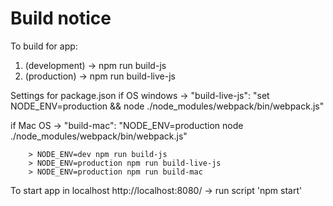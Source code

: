 # Build notice

To build for app:

1. (development) -> npm run build-js
2. (production)  -> npm run build-live-js

Settings for package.json
if OS windows ->
    "build-live-js": "set NODE_ENV=production && node ./node_modules/webpack/bin/webpack.js"

if Mac OS     ->
    "build-mac": "NODE_ENV=production node ./node_modules/webpack/bin/webpack.js"

```
	> NODE_ENV=dev npm run build-js
	> NODE_ENV=production npm run build-live-js
	> NODE_ENV=production npm run build-mac
```
To start app in localhost http://localhost:8080/ -> run script 'npm start'